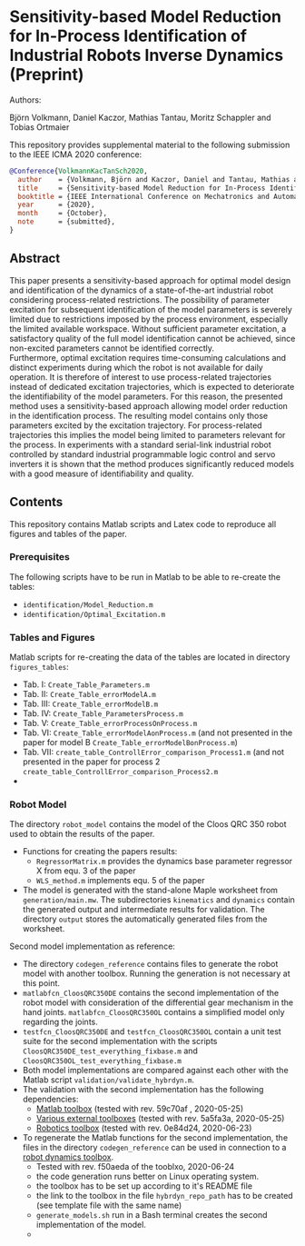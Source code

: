 # Sensitivity-based Model Reduction for In-Process Identification of Industrial Robots Inverse Dynamics (Preprint)

Authors:

Björn Volkmann, Daniel Kaczor, Mathias Tantau, Moritz Schappler and Tobias Ortmaier

This repository provides supplemental material to the following submission to the IEEE ICMA 2020 conference:

```bib
@Conference{VolkmannKacTanSch2020,
  author    = {Volkmann, Björn and Kaczor, Daniel and Tantau, Mathias and Schappler, Moritz and Ortmaier, Tobias},
  title     = {Sensitivity-based Model Reduction for In-Process Identification of Industrial Robots Inverse Dynamics},
  booktitle = {IEEE International Conference on Mechatronics and Automation},
  year      = {2020},
  month     = {October},
  note      = {submitted},
}
```

## Abstract

This paper presents a sensitivity-based approach for optimal model design and identification of the dynamics of a state-of-the-art industrial robot considering process-related restrictions.
The possibility of parameter excitation for subsequent identification of the model parameters is severely limited due to restrictions imposed by the process environment, especially the limited available workspace. 
Without sufficient parameter excitation, a satisfactory quality of the full model identification cannot be achieved, since non-excited parameters cannot be identified correctly.  
Furthermore, optimal excitation requires time-consuming calculations and distinct experiments during which the robot is not available for daily operation. 
It is therefore of interest to use process-related trajectories instead of dedicated excitation trajectories, which is expected to deteriorate the identifiability of the model parameters.
For this reason, the presented method uses a sensitivity-based approach allowing model order reduction in the identification process. The resulting model contains only those parameters excited by the excitation trajectory. 
For process-related trajectories this implies the model being limited to parameters relevant for the process. 
In experiments with a standard serial-link industrial robot controlled by standard industrial programmable logic control and servo inverters it is shown that the method produces significantly reduced models with a good measure of identifiability and quality.

## Contents

This repository contains Matlab scripts and Latex code to reproduce all figures and tables of the paper.

### Prerequisites

The following scripts have to be run in Matlab to be able to re-create the tables:

* `identification/Model_Reduction.m`
* `identification/Optimal_Excitation.m`

### Tables and Figures

Matlab scripts for re-creating the data of the tables are located in directory `figures_tables`:

* Tab. I: `Create_Table_Parameters.m`
* Tab. II: `Create_Table_errorModelA.m`
* Tab. III: `Create_Table_errorModelB.m`
* Tab. IV: `Create_Table_ParametersProcess.m`
* Tab. V: `Create_Table_errorProcessOnProcess.m`
* Tab. VI: `Create_Table_errorModelAonProcess.m` (and not presented in the paper for model B `Create_Table_errorModelBonProcess.m`)
* Tab. VII: `create_table_ControllError_comparison_Process1.m` (and not presented in the paper for process 2 `create_table_ControllError_comparison_Process2.m`
* 

### Robot Model

The directory `robot_model` contains the model of the Cloos QRC 350 robot used to obtain the results of the paper.

* Functions for creating the papers results:
  * `RegressorMatrix.m` provides the dynamics base parameter regressor X from equ. 3 of the paper
  * `WLS_method.m` implements equ. 5 of the paper
* The model is generated with the stand-alone Maple worksheet from `generation/main.mw`. The subdirectories `kinematics` and `dynamics` contain the generated output and intermediate results for validation. The directory `output` stores the automatically generated files from the worksheet.

Second model implementation as reference:
* The directory `codegen_reference` contains files to generate the robot model with another toolbox. Running the generation is not necessary at this point.
* `matlabfcn_CloosQRC350DE` contains the second implementation of the robot model with consideration of the differential gear mechanism in the hand joints. `matlabfcn_CloosQRC350OL` contains a simplified model only regarding the joints.
* `testfcn_CloosQRC350DE` and `testfcn_CloosQRC350OL` contain a unit test suite for the second implementation with the scripts `CloosQRC350DE_test_everything_fixbase.m` and `CloosQRC350OL_test_everything_fixbase.m`
* Both model implementations are compared against each other with the Matlab script `validation/validate_hybrdyn.m`.
* The validation with the second implementation has the following dependencies:
   * [Matlab toolbox](https://github.com/SchapplM/matlab_toolbox) (tested with rev. 59c70af , 2020-05-25)
   * [Various external toolboxes](https://github.com/SchapplM/robotics-dep-ext) (tested with rev. 5a5fa3a, 2020-05-25)
   * [Robotics toolbox](https://github.com/SchapplM/robotics-toolbox) (tested with rev. 0e84d24, 2020-06-23)
* To regenerate the Matlab functions for the second implementation, the files in the directory `codegen_reference` can be used in connection to a [robot dynamics toolbox](https://github.com/SchapplM/robsynth-modelgen).
   * Tested with rev. f50aeda of the tooblxo, 2020-06-24
   * the code generation runs better on Linux operating system.
   * the toolbox has to be set up according to it's README file
   * the link to the toolbox in the file `hybrdyn_repo_path` has to be created (see template file with the same name)
   * `generate_models.sh` run in a Bash terminal creates the second implementation of the model.
  * 